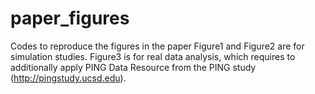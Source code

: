 # paper_figures
Codes to reproduce the figures in the paper
Figure1 and Figure2 are for simulation studies. 
Figure3 is for real data analysis, which requires to additionally apply PING Data Resource from the PING study (http://pingstudy.ucsd.edu). 
